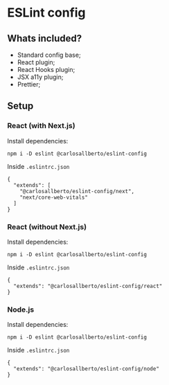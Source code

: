 # ESLint config

## Whats included?

- Standard config base;
- React plugin;
- React Hooks plugin;
- JSX a11y plugin;
- Prettier;

## Setup

### React (with Next.js)

Install dependencies:
```
npm i -D eslint @carlosallberto/eslint-config
```
Inside `.eslintrc.json`
```
{
  "extends": [
    "@carlosallberto/eslint-config/next", 
    "next/core-web-vitals"
  ]
}
```

### React (without Next.js)

Install dependencies:
```
npm i -D eslint @carlosallberto/eslint-config
```
Inside `.eslintrc.json`
```
{
  "extends": "@carlosallberto/eslint-config/react"
}
```

### Node.js

Install dependencies:
```
npm i -D eslint @carlosallberto/eslint-config
```
Inside `.eslintrc.json`
```
{
  "extends": "@carlosallberto/eslint-config/node"
}
```
